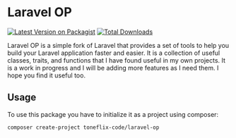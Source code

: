 # Laravel OP

[![Latest Version on Packagist](https://img.shields.io/packagist/v/toneflix-code/laravel-op.svg?style=flat-round)](https://packagist.org/packages/toneflix-code/laravel-op)
[![Total Downloads](https://img.shields.io/packagist/dt/toneflix-code/laravel-op.svg?style=flat-round)](https://packagist.org/packages/toneflix-code/laravel-op)

<!-- ![GitHub Actions](https://github.com/toneflix/laravel-op/actions/workflows/main.yml/badge.svg) -->

Laravel OP is a simple fork of Laravel that provides a set of tools to help you build your Laravel application faster and easier. It is a collection of useful classes, traits, and functions that I have found useful in my own projects. It is a work in progress and I will be adding more features as I need them. I hope you find it useful too.

## Usage

To use this package you have to initialize it as a project using composer:

```bash
composer create-project toneflix-code/laravel-op
```

